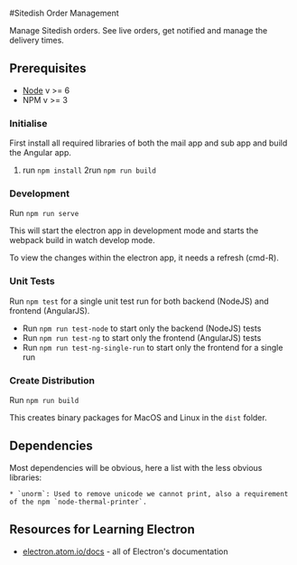 #Sitedish Order Management

Manage Sitedish orders. See live orders, get notified and manage the delivery times.


## Prerequisites ##

- [Node](http://www.nodejs.org) v >= 6
- NPM v >= 3


### Initialise

First install all required libraries of both the mail app and sub app and build the Angular app.

1. run `npm install`
2run `npm run build`


### Development

Run `npm run serve`

This will start the electron app in development mode
and starts the webpack build in watch develop mode.

To view the changes within the electron app, it needs a refresh (cmd-R).


### Unit Tests

Run `npm test` for a single unit test run for both backend (NodeJS) and frontend (AngularJS).

- Run `npm run test-node` to start only the backend (NodeJS) tests
- Run `npm run test-ng` to start only the frontend (AngularJS) tests
- Run `npm run test-ng-single-run` to start only the frontend for a single run


### Create Distribution

Run `npm run build`

This creates binary packages for MacOS and Linux in the `dist` folder.


## Dependencies

Most dependencies will be obvious, here a list with the less obvious libraries:

    * `unorm`: Used to remove unicode we cannot print, also a requirement of the npm `node-thermal-printer`.     


## Resources for Learning Electron

- [electron.atom.io/docs](http://electron.atom.io/docs) - all of Electron's documentation
